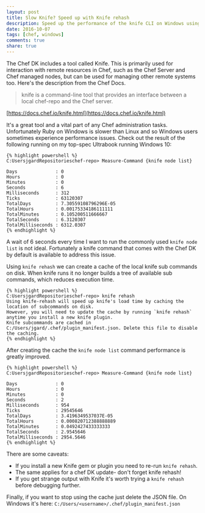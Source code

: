 ```yaml
---
layout: post
title: Slow Knife? Speed up with Knife rehash
description: Speed up the performance of the knife CLI on Windows using the rehash command
date: 2016-10-07
tags: [chef, windows]
comments: true
share: true
---
```


The Chef DK includes a tool called Knife. This is primarily used for interaction with remote resources in Chef, such as the Chef Server and Chef managed nodes, but can be used for managing other remote systems too. Here's the description from the Chef Docs.
 
> knife is a command-line tool that provides an interface between a local chef-repo and the Chef server.

[https://docs.chef.io/knife.html](https://docs.chef.io/knife.html)

It's a great tool and a vital part of any Chef administration tasks. Unfortunately Ruby on Windows is slower than Linux and so Windows users sometimes experience performance issues. Check out the result of the following running on my top-spec Ultrabook running Windows 10:
    
    {% highlight powershell %}
    C:UsersjgardRepositorieschef-repo> Measure-Command {knife node list}
    
    Days              : 0  
    Hours             : 0  
    Minutes           : 0  
    Seconds           : 6  
    Milliseconds      : 312  
    Ticks             : 63120307  
    TotalDays         : 7.30559108796296E-05  
    TotalHours        : 0.00175334186111111  
    TotalMinutes      : 0.105200511666667  
    TotalSeconds      : 6.3120307  
    TotalMilliseconds : 6312.0307  
    {% endhighlight %}

A wait of 6 seconds every time I want to run the commonly used `knife node list` is not ideal. Fortunately a knife command that comes with the Chef DK by default is available to address this issue.

Using `knife rehash` we can create a cache of the local knife sub commands on disk. When knife runs it no longer builds a tree of available sub commands, which reduces execution time.
    
    {% highlight powershell %}
    C:UsersjgardRepositorieschef-repo> knife rehash  
    Using knife-rehash will speed up knife's load time by caching the location of subcommands on disk.  
    However, you will need to update the cache by running `knife rehash` anytime you install a new knife plugin.  
    Knife subcommands are cached in C:/Users/jgard/.chef/plugin_manifest.json. Delete this file to disable the caching.  
    {% endhighlight %}

After creating the cache the `knife node list` command performance is greatly improved.
   
    {% highlight powershell %}
    C:UsersjgardRepositorieschef-repo> Measure-Command {knife node list}
        
    Days              : 0  
    Hours             : 0  
    Minutes           : 0  
    Seconds           : 2  
    Milliseconds      : 954  
    Ticks             : 29545646  
    TotalDays         : 3.4196349537037E-05  
    TotalHours        : 0.000820712388888889  
    TotalMinutes      : 0.0492427433333333  
    TotalSeconds      : 2.9545646  
    TotalMilliseconds : 2954.5646  
    {% endhighlight %}

There are some caveats:

  * If you install a new Knife gem or plugin you need to re-run `knife rehash`.
  * The same applies for a chef DK update- don't forget knife rehash!
  * If you get strange output with Knife it's worth trying a `knife rehash` before debugging further.

Finally, if you want to stop using the cache just delete the JSON file. On Windows it's here: `C:/Users/<username>/.chef/plugin_manifest.json`
